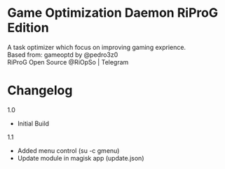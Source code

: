 # Game Optimization Daemon RiProG Edition

A task optimizer which focus on improving gaming exprience. <br />
Based from: gameoptd by @pedro3z0 <br />
RiProG Open Source @RiOpSo | Telegram  <br />

# Changelog

1.0
- Initial Build

1.1
- Added menu control (su -c gmenu)
- Update module in magisk app (update.json)